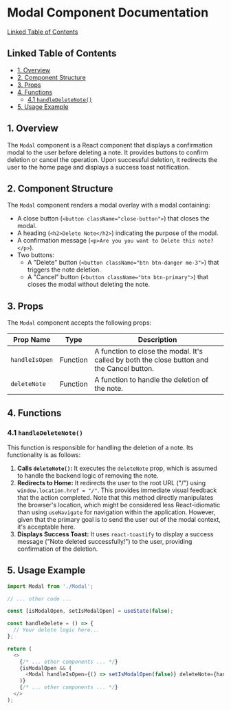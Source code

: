 # Modal Component Documentation

[Linked Table of Contents](#linked-table-of-contents)

## Linked Table of Contents

* [1. Overview](#1-overview)
* [2. Component Structure](#2-component-structure)
* [3. Props](#3-props)
* [4. Functions](#4-functions)
    * [4.1 `handleDeleteNote()`](#41-handledeletenote)
* [5. Usage Example](#5-usage-example)


## 1. Overview

The `Modal` component is a React component that displays a confirmation modal to the user before deleting a note.  It provides buttons to confirm deletion or cancel the operation. Upon successful deletion, it redirects the user to the home page and displays a success toast notification.


## 2. Component Structure

The `Modal` component renders a modal overlay with a modal containing:

* A close button (`<button className="close-button">`) that closes the modal.
* A heading (`<h2>Delete Note</h2>`) indicating the purpose of the modal.
* A confirmation message (`<p>Are you you want to Delete this note?</p>`).
* Two buttons:
    * A "Delete" button (`<button className="btn btn-danger me-3">`) that triggers the note deletion.
    * A "Cancel" button (`<button className="btn btn-primary">`) that closes the modal without deleting the note.


## 3. Props

The `Modal` component accepts the following props:

| Prop Name      | Type          | Description                                                              |
|-----------------|-----------------|--------------------------------------------------------------------------|
| `handleIsOpen` | Function       | A function to close the modal.  It's called by both the close button and the Cancel button. |
| `deleteNote`   | Function       | A function to handle the deletion of the note.                            |


## 4. Functions

### 4.1 `handleDeleteNote()`

This function is responsible for handling the deletion of a note.  Its functionality is as follows:

1. **Calls `deleteNote()`:** It executes the `deleteNote` prop, which is assumed to handle the backend logic of removing the note.
2. **Redirects to Home:** It redirects the user to the root URL ("/") using `window.location.href = "/"`. This provides immediate visual feedback that the action completed.  Note that this method directly manipulates the browser's location, which might be considered less React-idiomatic than using `useNavigate` for navigation within the application.  However, given that the primary goal is to send the user out of the modal context, it's acceptable here.
3. **Displays Success Toast:** It uses `react-toastify` to display a success message ("Note deleted successfully!") to the user, providing confirmation of the deletion.


## 5. Usage Example

```javascript
import Modal from './Modal';

// ... other code ...

const [isModalOpen, setIsModalOpen] = useState(false);

const handleDelete = () => {
  // Your delete logic here...
};

return (
  <>
    {/* ... other components ... */}
    {isModalOpen && (
      <Modal handleIsOpen={() => setIsModalOpen(false)} deleteNote={handleDelete} />
    )}
    {/* ... other components ... */}
  </>
);

```
